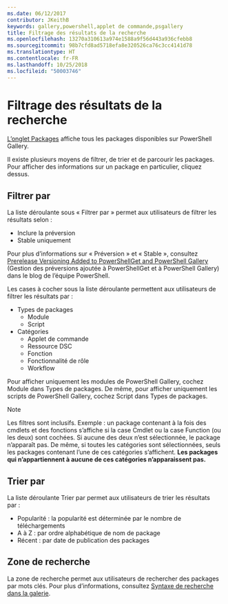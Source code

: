```yaml
---
ms.date: 06/12/2017
contributor: JKeithB
keywords: gallery,powershell,applet de commande,psgallery
title: Filtrage des résultats de la recherche
ms.openlocfilehash: 13270a310613a974e1588a9f56d443a936cfebb8
ms.sourcegitcommit: 98b7cfd8ad5718efa8e320526ca76c3cc4141d78
ms.translationtype: HT
ms.contentlocale: fr-FR
ms.lasthandoff: 10/25/2018
ms.locfileid: "50003746"
---
```

# <a name="filtering-search-results"></a>Filtrage des résultats de la recherche

[L’onglet Packages](https://www.powershellgallery.com/packages) affiche tous les packages disponibles sur PowerShell Gallery.

Il existe plusieurs moyens de filtrer, de trier et de parcourir les packages.
Pour afficher des informations sur un package en particulier, cliquez dessus.

## <a name="filter-by"></a>Filtrer par

La liste déroulante sous « Filtrer par » permet aux utilisateurs de filtrer les résultats selon :
- Inclure la préversion
- Stable uniquement

Pour plus d’informations sur « Préversion » et « Stable », consultez [Prerelease Versioning Added to PowerShellGet and PowerShell Gallery](https://blogs.msdn.microsoft.com/powershell/2017/12/05/prerelease-versioning-added-to-powershellget-and-powershell-gallery/) (Gestion des préversions ajoutée à PowerShellGet et à PowerShell Gallery) dans le blog de l’équipe PowerShell.

Les cases à cocher sous la liste déroulante permettent aux utilisateurs de filtrer les résultats par :
- Types de packages
  - Module
  - Script
- Catégories
  - Applet de commande
  - Ressource DSC
  - Fonction
  - Fonctionnalité de rôle
  - Workflow

Pour afficher uniquement les modules de PowerShell Gallery, cochez Module dans Types de packages.
De même, pour afficher uniquement les scripts de PowerShell Gallery, cochez Script dans Types de packages.

> [!NOTE]
> Les filtres sont inclusifs.
> Exemple : un package contenant à la fois des cmdlets et des fonctions s’affiche si la case Cmdlet ou la case Function (ou les deux) sont cochées.
> Si aucune des deux n’est sélectionnée, le package n’apparaît pas.
> De même, si toutes les catégories sont sélectionnées, seuls les packages contenant l’une de ces catégories s’affichent.
> **Les packages qui n’appartiennent à aucune de ces catégories n’apparaissent pas.**

## <a name="sort-by"></a>Trier par

La liste déroulante Trier par permet aux utilisateurs de trier les résultats par :
- Popularité : la popularité est déterminée par le nombre de téléchargements
- A à Z : par ordre alphabétique de nom de package
- Récent : par date de publication des packages

## <a name="search-box"></a>Zone de recherche

La zone de recherche permet aux utilisateurs de rechercher des packages par mots clés.
Pour plus d’informations, consultez [Syntaxe de recherche dans la galerie](search-syntax.md).
